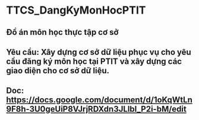 # TTCS_DangKyMonHocPTIT
## Đồ án môn học thực tập cơ sở
## Yêu cầu: Xây dựng cơ sở dữ liệu phục vụ cho yêu cầu đăng ký môn học tại PTIT và xây dựng các giao diện cho cơ sở dữ liệu.
## Doc: https://docs.google.com/document/d/1oKqWtLn9F8h-3U0geUiP8VJrjRDXdn3JLlbI_P2i-bM/edit
